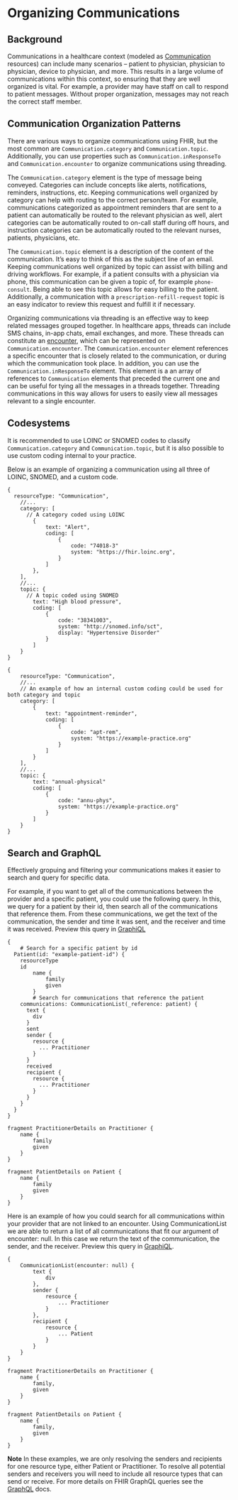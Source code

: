 # Organizing Communications

## Background

Communications in a healthcare context (modeled as [Communication](/docs/api/fhir/resources/communication) resources) can include many scenarios – patient to physician, physician to physician, device to physician, and more. This results in a large volume of communications within this context, so ensuring that they are well organized is vital. For example, a provider may have staff on call to respond to patient messages. Without proper organization, messages may not reach the correct staff member.

## Communication Organization Patterns

There are various ways to organize communications using FHIR, but the most common are `Communication.category` and `Communication.topic`. Additionally, you can use properties such as `Communication.inResponseTo` and `Communication.encounter` to organize communications using threading.

The `Communication.category` element is the type of message being conveyed. Categories can include concepts like alerts, notifications, reminders, instructions, etc. Keeping communications well organized by category can help with routing to the correct person/team. For example, communications categorized as appointment reminders that are sent to a patient can automatically be routed to the relevant physician as well, alert categories can be automatically routed to on-call staff during off hours, and instruction categories can be automatically routed to the relevant nurses, patients, physicians, etc.

The `Communication.topic` element is a description of the content of the communication. It’s easy to think of this as the subject line of an email. Keeping communications well organized by topic can assist with billing and driving workflows. For example, if a patient consults with a physician via phone, this communication can be given a topic of, for example `phone-consult`. Being able to see this topic allows for easy billing to the patient. Additionally, a communication with a `prescription-refill-request` topic is an easy indicator to review this request and fulfill it if necessary.

Organizing communications via threading is an effective way to keep related messages grouped together. In healthcare apps, threads can include SMS chains, in-app chats, email exchanges, and more. These threads can constitute an [encounter](/docs/communications/async-encounters/async-encounters), which can be represented on `Communication.encounter`. The `Communication.encounter` element references a specific encounter that is closely related to the communication, or during which the communication took place. In addition, you can use the `Communication.inResponseTo` element. This element is a an array of references to `Communication` elements that preceded the current one and can be useful for tying all the messages in a threads together. Threading communications in this way allows for users to easily view all messages relevant to a single encounter.

## Codesystems

It is recommended to use LOINC or SNOMED codes to classify `Communication.category` and `Communication.topic`, but it is also possible to use custom coding internal to your practice.

Below is an example of organizing a communication using all three of LOINC, SNOMED, and a custom code.

```
{
  resourceType: "Communication",
	//...
	category: [
	  // A category coded using LOINC
		{
			text: "Alert",
			coding: [
				{
					code: "74018-3"
					system: "https://fhir.loinc.org",
				}
			]
		},
	],
	//...
	topic: {
	  // A topic coded using SNOMED
		text: "High blood pressure",
		coding: [
			{
				code: "38341003",
				system: "http://snomed.info/sct",
				display: "Hypertensive Disorder"
			}
		]
	}
}

{
	resourceType: "Communication",
	//...
	// An example of how an internal custom coding could be used for both category and topic
	category: [
		{
			text: "appointment-reminder",
			coding: [
				{
					code: "apt-rem",
					system: "https://example-practice.org"
				}
			]
		}
	],
	//...
	topic: {
		text: "annual-physical"
		coding: [
			{
				code: "annu-phys",
				system: "https://example-practice.org"
			}
		]
	}
}
```

## Search and GraphQL

Effectively gropuing and filtering your communications makes it easier to search and query for specific data.

For example, if you want to get all of the communications between the provider and a specific patient, you could use the following query. In this, we query for a patient by their id, then search all of the communications that reference them. From these communications, we get the text of the communication, the sender and time it was sent, and the receiver and time it was received. Preview this query in [GraphiQL](graphiql.medplum.com)

```
{
	# Search for a specific patient by id
  Patient(id: "example-patient-id") {
    resourceType
    id
		name {
			family
			given
		}
		# Search for communications that reference the patient
    communications: CommunicationList(_reference: patient) {
      text {
        div
      }
      sent
      sender {
        resource {
          ... Practitioner
        }
      }
      received
      recipient {
        resource {
          ... Practitioner
        }
      }
    }
  }
}

fragment PractitionerDetails on Practitioner {
	name {
		family
		given
	}
}

fragment PatientDetails on Patient {
	name {
		family
		given
	}
}
```

Here is an example of how you could search for all communications within your provider that are not linked to an encounter. Using CommunicationList we are able to return a list of all communications that fit our argument of encounter: null. In this case we return the text of the communication, the sender, and the receiver. Preview this query in [GraphiQL](graphiql.medplum.com).

```
{
	CommunicationList(encounter: null) {
		text {
			div
		},
		sender {
			resource {
				... Practitioner
			}
		},
		recipient {
			resource {
				... Patient
			}
		}
	}
}

fragment PractitionerDetails on Practitioner {
	name {
		family,
		given
	}
}

fragment PatientDetails on Patient {
	name {
		family,
		given
	}
}
```

**Note** In these examples, we are only resolving the senders and recipients for one resource type, either Patient or Practitioner. To resolve all potential senders and receivers you will need to include all resource types that can send or receive. For more details on FHIR GraphQL queries see the [GraphQL](/docs/graphql/basic-queries) docs.
